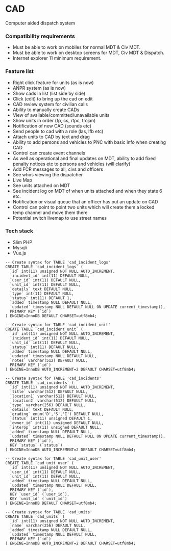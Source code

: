 # CAD
Computer aided dispatch system


### Compatibility requirements
- Must be able to work on mobiles for normal MDT & Civ MDT.
- Must be able to work on desktop screens for MDT, Civ MDT & Dispatch.
- Internet explorer 11 minimum requirement.


### Feature list
- Right click feature for units (as is now)
- ANPR system (as is now)
- Show cads in list (list side by side)
- Click (edit) to bring up the cad on edit
- CAD review system for civilian calls
-  Ability to manually create CADs
- View of available/committed/unavailable units
- Show units in order (fp, cs, rtpc, trojan)
- Notification of new CAD (sounds etc)
- Send people to cad with a role (las, lfb etc)
- Attach units to CAD by text and drag
- Ability to add persons and vehicles to PNC with basic info when creating CAD
- Control can create event channels
- As well as operational and final updates on MDT, ability to add fixed penalty notices etc to persons and vehicles (will clarify)
- Add FCR messages to all, civs and officers
- See whos viewing the dispatcher
- Live Map
- See units attached on MDT
- See incident log on MDT of when units attached and when they state 6 etc.
- Notification or visual queue that an officer has put an update on CAD
- Control can point to point two units which will create them a locked temp channel and move them there
- Potential switch livemap to use street names

### Tech stack
- Slim PHP
- Mysqli
- Vue.js


```
-- Create syntax for TABLE 'cad_incident_logs'
CREATE TABLE `cad_incident_logs` (
  `id` int(11) unsigned NOT NULL AUTO_INCREMENT,
  `incident_id` int(11) DEFAULT NULL,
  `user_id` int(11) DEFAULT NULL,
  `unit_id` int(11) DEFAULT NULL,
  `details` text DEFAULT NULL,
  `type` int(11) DEFAULT NULL,
  `status` int(11) DEFAULT 1,
  `added` timestamp NULL DEFAULT NULL,
  `updated` timestamp NULL DEFAULT NULL ON UPDATE current_timestamp(),
  PRIMARY KEY (`id`)
) ENGINE=InnoDB DEFAULT CHARSET=utf8mb4;

-- Create syntax for TABLE 'cad_incident_unit'
CREATE TABLE `cad_incident_unit` (
  `id` int(11) unsigned NOT NULL AUTO_INCREMENT,
  `incident_id` int(11) DEFAULT NULL,
  `unit_id` int(11) DEFAULT NULL,
  `status` int(11) DEFAULT NULL,
  `added` timestamp NULL DEFAULT NULL,
  `updated` timestamp NULL DEFAULT NULL,
  `notes` varchar(512) DEFAULT NULL,
  PRIMARY KEY (`id`)
) ENGINE=InnoDB AUTO_INCREMENT=2 DEFAULT CHARSET=utf8mb4;

-- Create syntax for TABLE 'cad_incidents'
CREATE TABLE `cad_incidents` (
  `id` int(11) unsigned NOT NULL AUTO_INCREMENT,
  `title` varchar(512) DEFAULT NULL,
  `location1` varchar(512) DEFAULT NULL,
  `location2` varchar(512) DEFAULT NULL,
  `type` varchar(256) DEFAULT NULL,
  `details` text DEFAULT NULL,
  `grading` enum('D','S','I') DEFAULT NULL,
  `status` int(11) unsigned DEFAULT 1,
  `owner_id` int(11) unsigned DEFAULT NULL,
  `interop` int(11) unsigned DEFAULT NULL,
  `added` timestamp NULL DEFAULT NULL,
  `updated` timestamp NULL DEFAULT NULL ON UPDATE current_timestamp(),
  PRIMARY KEY (`id`),
  KEY `status` (`status`)
) ENGINE=InnoDB AUTO_INCREMENT=2 DEFAULT CHARSET=utf8mb4;

-- Create syntax for TABLE 'cad_unit_user'
CREATE TABLE `cad_unit_user` (
  `id` int(11) unsigned NOT NULL AUTO_INCREMENT,
  `user_id` int(11) DEFAULT NULL,
  `unit_id` int(11) DEFAULT NULL,
  `added` timestamp NULL DEFAULT NULL,
  `updated` timestamp NULL DEFAULT NULL,
  PRIMARY KEY (`id`),
  KEY `user_id` (`user_id`),
  KEY `unit_id` (`unit_id`)
) ENGINE=InnoDB DEFAULT CHARSET=utf8mb4;

-- Create syntax for TABLE 'cad_units'
CREATE TABLE `cad_units` (
  `id` int(11) unsigned NOT NULL AUTO_INCREMENT,
  `name` varchar(256) DEFAULT NULL,
  `added` timestamp NULL DEFAULT NULL,
  `updated` timestamp NULL DEFAULT NULL,
  PRIMARY KEY (`id`)
) ENGINE=InnoDB AUTO_INCREMENT=2 DEFAULT CHARSET=utf8mb4;
```
